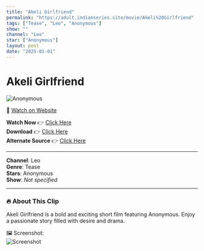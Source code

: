 ```yaml
---
title: "Akeli Girlfriend"
permalink: "https://adult.indianseries.site/movie/Akeli%20Girlfriend"
tags: ["Tease", "Leo", "Anonymous"]
show: ""
channel: "Leo"
star: ["Anonymous"]
layout: post
date: "2025-01-01"
---
```


# Akeli Girlfriend

![Anonymous](https://shorts.desisins.com/wp-content/uploads/2024/03/Akeli-GF-DesiSins.com_.jpg)

🔗 [Watch on Website](https://adult.indianseries.site/movie/Akeli%20Girlfriend)

**Watch Now** 👉 [Click Here](https://adult.indianseries.site/movie/Akeli%20Girlfriend)  
**Download** 👉 [Click Here](https://adult.indianseries.site/movie/Akeli%20Girlfriend)  
**Alternate Source** 👉 [Click Here](https://adult.indianseries.site/movie/Akeli%20Girlfriend)

---

**Channel**: Leo  
**Genre**: Tease  
**Stars**: Anonymous  
**Show**: *Not specified*

---

### 🔥 About This Clip

Akeli Girlfriend is a bold and exciting short film featuring Anonymous. Enjoy a passionate story filled with desire and drama.
 
🖼️ Screenshot:  
![Screenshot](https://shorts.desisins.com/wp-content/uploads/2024/03/Akeli-GF-DesiSins.com_.jpg)
